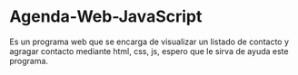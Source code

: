 # Agenda-Web-JavaScript
Es un programa web que se encarga de visualizar un listado de contacto y agragar contacto mediante html, css, js, espero que le sirva de ayuda este programa.

